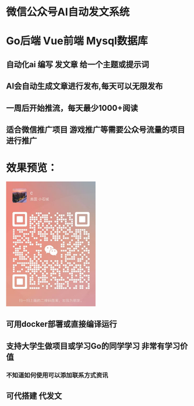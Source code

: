 # 微信公众号AI自动发文系统
# Go后端 Vue前端 Mysql数据库
## 自动化ai 编写 发文章 给一个主题或提示词
## AI会自动生成文章进行发布,每天可以无限发布
## 一周后开始推流，每天最少1000+阅读
## 适合微信推广项目 游戏推广等需要公众号流量的项目进行推广
# 效果预览：
![img.png](img.png)

## 可用docker部署或直接编译运行

## 支持大学生做项目或学习Go的同学学习 非常有学习价值

### 不知道如何使用可以添加联系方式资讯
## 可代搭建 代发文
